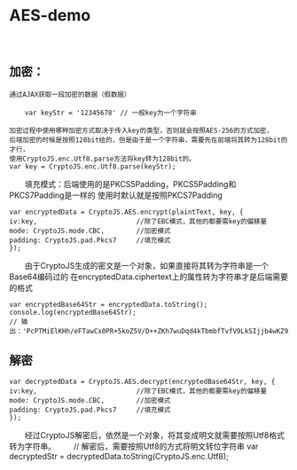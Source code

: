 # AES-demo

    

　　
## 加密：

    通过AJAX获取一段加密的数据（假数据）
　　`var keyStr = '12345678'
    // 一般key为一个字符串`
    
    加密过程中使用哪种加密方式取决于传入key的类型，否则就会按照AES-256的方式加密，
    后端加密的时候是按照128bit给的，但是由于是一个字符串，需要先在前端将其转为128bit的才行，
    使用CryptoJS.enc.Utf8.parse方法将key转为128bit的。
    var key = CryptoJS.enc.Utf8.parse(keyStr);
    
　　填充模式：后端使用的是PKCS5Padding，PKCS5Padding和PKCS7Padding是一样的
    使用时默认就是按照PKCS7Padding
    
    var encryptedData = CryptoJS.AES.encrypt(plaintText, key, {
    iv:key,                         //除了EBC模式，其他的都要需key的偏移量
    mode: CryptoJS.mode.CBC,        //加密模式
    padding: CryptoJS.pad.Pkcs7     //填充模式
    });

　　由于CryptoJS生成的密文是一个对象，如果直接将其转为字符串是一个Base64编码过的
    在encryptedData.ciphertext上的属性转为字符串才是后端需要的格式
    
    var encryptedBase64Str = encryptedData.toString();
    console.log(encryptedBase64Str);
    // 输出：'PcPTMiElKHh/eFTawCx0PR+5koZ5V/D++ZKh7wuDqd4kTbmbfTvfV9LkSIjjb4wKZ95cHqD+gFtlxSuL4Q/bvQKcBU4/AMyVv1pze0Ej7/f/J8Lm2dbbqpwe8S56ovc6vhvYgETplwoYD836tPZKLhbAvvg8z0jh0HvXiPgf2E7bY1maewo57QjYUZ736ge8mzP7zB7g4XU2aQ1GLytJSNb7I6VjRZyzbhBDeViaw6M='

## 解密
    var decryptedData = CryptoJS.AES.decrypt(encryptedBase64Str, key, {
    iv:key,                         //除了EBC模式，其他的都要需key的偏移量
    mode: CryptoJS.mode.CBC,        //加密模式
    padding: CryptoJS.pad.Pkcs7     //填充模式
    });

　　经过CryptoJS解密后，依然是一个对象，将其变成明文就需要按照Utf8格式转为字符串。
　　// 解密后，需要按照Utf8的方式将明文转位字符串
    var decryptedStr = decryptedData.toString(CryptoJS.enc.Utf8);